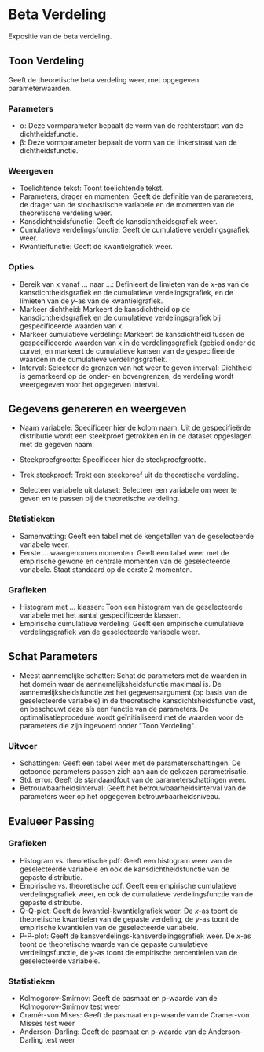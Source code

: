 Beta Verdeling
==========================

Expositie van de beta verdeling.

## Toon Verdeling
Geeft de theoretische beta verdeling weer, met opgegeven parameterwaarden.

### Parameters
- &alpha;: Deze vormparameter bepaalt de vorm van de rechterstaart van de dichtheidsfunctie.
- &beta;: Deze vormparameter bepaalt de vorm van de linkerstraat van de dichtheidsfunctie.

### Weergeven
- Toelichtende tekst: Toont toelichtende tekst.
- Parameters, drager en momenten: Geeft de definitie van de parameters, de drager van de stochastische variabele en de momenten van de theoretische verdeling weer.
- Kansdichtheidsfunctie: Geeft de kansdichtheidsgrafiek weer.
- Cumulatieve verdelingsfunctie: Geeft de cumulatieve verdelingsgrafiek weer.
- Kwantielfunctie: Geeft de kwantielgrafiek weer.

### Opties
- Bereik van x vanaf ... naar ...: Definieert de limieten van de *x*-as van de kansdichtheidsgrafiek en de cumulatieve verdelingsgrafiek, en de limieten van de *y*-as van de kwantielgrafiek.
- Markeer dichtheid: Markeert de kansdichtheid op de kansdichtheidsgrafiek en de cumulatieve verdelingsgrafiek bij gespecificeerde waarden van x.
- Markeer cumulatieve verdeling: Markeert de kansdichtheid tussen de gespecificeerde waarden van x in de verdelingsgrafiek (gebied onder de curve), en markeert de cumulatieve kansen van de gespecifieerde waarden in de cumulatieve verdelingsgrafiek.
- Interval: Selecteer de grenzen van het weer te geven interval: Dichtheid is gemarkeerd op de onder- en bovengrenzen, de verdeling wordt weergegeven voor het opgegeven interval.

## Gegevens genereren en weergeven
- Naam variabele: Specificeer hier de kolom naam. Uit de gespecifieërde distributie wordt een steekproef getrokken en in de dataset opgeslagen met de gegeven naam.
- Steekproefgrootte: Specificeer hier de steekproefgrootte.
- Trek steekproef: Trekt een steekproef uit de theoretische verdeling.

- Selecteer variabele uit dataset: Selecteer een variabele om weer te geven en te passen bij de theoretische verdeling.

### Statistieken
- Samenvatting: Geeft een tabel met de kengetallen van de geselecteerde variabele weer.
- Eerste ... waargenomen momenten: Geeft een tabel weer met de empirische gewone en centrale momenten van de geselecteerde variabele. Staat standaard op de eerste 2 momenten.

### Grafieken
- Histogram met ... klassen: Toon een histogram van de geselecteerde variabele met het aantal gespecificeerde klassen.
- Empirische cumulatieve verdeling: Geeft een empirische cumulatieve verdelingsgrafiek van de geselecteerde variabele weer.

## Schat Parameters
- Meest aannemelijke schatter: Schat de parameters met de waarden in het domein waar de aannemelijksheidsfunctie maximaal is. De aannemelijksheidsfunctie zet het gegevensargument (op basis van de geselecteerde variabele) in de theoretische kansdichtsheidsfunctie vast, en beschouwt deze als een functie van de parameters. De optimalisatieprocedure wordt geïnitialiseerd met de waarden voor de parameters die zijn ingevoerd onder "Toon Verdeling".

### Uitvoer
- Schattingen: Geeft een tabel weer met de parameterschattingen. De getoonde parameters passen zich aan aan de gekozen parametrisatie.
- Std. error: Geeft de standaardfout van de parameterschattingen weer.
- Betrouwbaarheidsinterval: Geeft het betrouwbaarheidsinterval van de parameters weer op het opgegeven betrouwbaarheidsniveau.

## Evalueer Passing

### Grafieken
- Histogram vs. theoretische pdf: Geeft een histogram weer van de geselecteerde variabele en ook de kansdichtheidsfunctie van de gepaste distributie.
- Empirische vs. theoretische cdf: Geeft een empirische cumulatieve verdelingsgrafiek weer, en ook de cumulatieve verdelingsfunctie van de gepaste distributie.
- Q-Q-plot: Geeft de kwantiel-kwantielgrafiek weer. De *x*-as toont de theoretische kwantielen van de gepaste verdeling, de *y*-as toont de empirische kwantielen van de geselecteerde variabele.
- P-P-plot: Geeft de kansverdelings-kansverdelingsgrafiek weer. De *x*-as toont de theoretische waarde van de gepaste cumulatieve verdelingsfunctie, de *y*-as toont de empirische percentielen van de geselecteerde variabele.

### Statistieken
- Kolmogorov-Smirnov: Geeft de pasmaat en p-waarde van de Kolmogorov-Smirnov test weer
- Cramér-von Mises: Geeft de pasmaat en p-waarde van de Cramer-von Misses test weer
- Anderson-Darling: Geeft de pasmaat en p-waarde van de Anderson-Darling test weer
